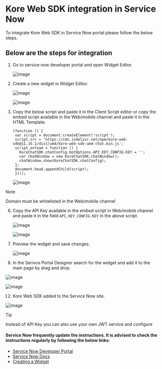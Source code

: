 # Kore Web SDK integration in Service Now
To integrate Kore Web SDK in Service Now portal please follow the below steps. 


## Below are the steps for integration

1. Go to service now developer portal and open Widget Editor.

   ![image](https://github.com/user-attachments/assets/77814131-f24c-4590-a567-583cac4a132c)

2. Create a new widget in Widget Editor.

   ![image](https://github.com/user-attachments/assets/7273fa73-d92c-4a71-af90-314b02e9f034)

   ![image](https://github.com/user-attachments/assets/2d863b85-63b2-40c1-9478-42bdd34c3a9d)

4. Copy the below script and paste it in the Client Script editor or copy the embed script available in the Web/mobile channel and paste it in the HTML Template.
   ```
   (function () {
    var script = document.createElement('script');
    script.src = 'https://cdn.jsdelivr.net/npm/kore-web-sdk@11.15.1/dist/umd/kore-web-sdk-umd-chat.min.js';
    script.onload = function () {
      KoreChatSDK.chatConfig.botOptions.API_KEY_CONFIG.KEY = '';
      var chatWindow = new KoreChatSDK.chatWindow();
      chatWindow.show(KoreChatSDK.chatConfig);
    };
    document.head.appendChild(script);
    })();
   ```

   ![image](https://github.com/user-attachments/assets/3b73bb0e-2035-40e2-a3e7-57ece5f4544e)

> [!NOTE]
> Domain must be whitelisted in the Web/mobile channel

6. Copy the API Key available in the embed script in Web/mobile channel and paste it in the field `API_KEY_CONFIG.KEY` in the above script.

   ![image](https://github.com/user-attachments/assets/49106dd0-ccd1-4421-b99c-139c78bf499e)

   ![image](https://github.com/user-attachments/assets/6c686107-539b-4474-a0f5-ad7c32b50230)

8. Preview the widget and save changes. 

   ![image](https://github.com/user-attachments/assets/3b10c8d4-f82c-4614-8c6d-08614c664278)

10. In the Serivce Portal Designer search for the widget and add it to the main page by drag and drop.

   ![image](https://github.com/user-attachments/assets/353f71fe-5f8b-4d16-83f9-151a4c9a6de6)
   
   ![image](https://github.com/user-attachments/assets/f743005d-faea-4193-913f-91a159bfde19)

12. Kore Web SDK added to the Service Now site.

   ![image](https://github.com/user-attachments/assets/ce8af348-2096-43f8-8396-7eca6b015e99)


   > [!TIP]
   > Instead of API Key you can also use your own JWT service and configure


#### Service Now frequently update the instructions. It is advised to check the instructions regularly by following the below links:

* [Service Now Developer Portal](https://developer.servicenow.com/dev.do#!/reference)
* [Service Now Docs](https://www.servicenow.com/docs/)
* [Creating a Widget](https://www.servicenow.com/docs/bundle/washingtondc-platform-user-interface/page/build/service-portal/task/create-new-widget.html)
